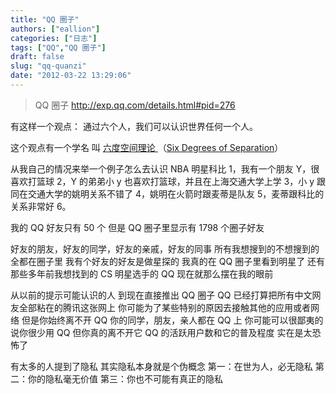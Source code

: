 ```yaml
---
title: "QQ 圈子"
authors: ["eallion"]
categories: ["日志"]
tags: ["QQ","QQ 圈子"]
draft: false
slug: "qq-quanzi"
date: "2012-03-22 13:29:06"
---
```


<blockquote>QQ 圈子 <a href="http://exp.qq.com/details.html#pid=276" target="_blank">http://exp.qq.com/details.html#pid=276</a></blockquote>
有这样一个观点：
通过六个人，我们可以认识世界任何一个人。

这个观点有一个学名
叫 <a href="http://baike.baidu.com/view/578747.htm" target="_blank"> 六度空间理论 </a>（<a href="http://en.wikipedia.org/wiki/Six_degrees_of_separation" target="_blank">Six Degrees of Separation</a>）

从我自己的情况来举一个例子怎么去认识 NBA 明星科比
1，我有一个朋友 Y，很喜欢打篮球
2，Y 的弟弟小 y 也喜欢打篮球，并且在上海交通大学上学
3，小 y 跟同在交通大学的姚明关系不错了
4，姚明在火箭时跟麦蒂是队友
5，麦蒂跟科比的关系非常好
6。

我的 QQ 好友只有 50 个
但是 QQ 圈子里显示有 1798 个圈子好友

好友的朋友，好友的同学，好友的亲戚，好友的同事
所有我想搜到的不想搜到的
全都在圈子里
我有个好友的好友是做星探的
我真的在 QQ 圈子里看到明星了
还有那些多年前我想找到的 CS 明星选手的 QQ 现在就那么摆在我的眼前

从以前的提示可能认识的人
到现在直接推出 QQ 圈子
QQ 已经打算把所有中文网友全部粘在的腾讯这张网上
你可能为了某些特别的原因去接触其他的应用或者网络
但是你始终离不开 QQ
你的同学，朋友，亲人都在 QQ 上
你可能可以很鄙夷的说你很少用 QQ
但你真的离不开它
QQ 的活跃用户数和它的普及程度
实在是太恐怖了

有太多的人提到了隐私
其实隐私本身就是个伪概念
第一：在世为人，必无隐私
第二：你的隐私毫无价值
第三：你也不可能有真正的隐私
